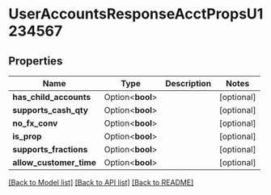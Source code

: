 # UserAccountsResponseAcctPropsU1234567

## Properties

Name | Type | Description | Notes
------------ | ------------- | ------------- | -------------
**has_child_accounts** | Option<**bool**> |  | [optional]
**supports_cash_qty** | Option<**bool**> |  | [optional]
**no_fx_conv** | Option<**bool**> |  | [optional]
**is_prop** | Option<**bool**> |  | [optional]
**supports_fractions** | Option<**bool**> |  | [optional]
**allow_customer_time** | Option<**bool**> |  | [optional]

[[Back to Model list]](../README.md#documentation-for-models) [[Back to API list]](../README.md#documentation-for-api-endpoints) [[Back to README]](../README.md)
